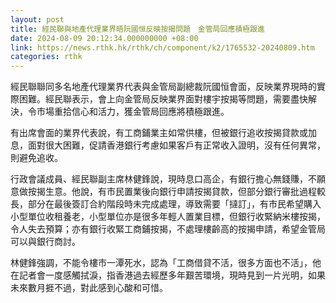 ```yaml
---
layout: post
title: 經民聯與地產代理業界晤阮國恒反映按揭問題　金管局回應積極跟進
date: 2024-08-09 20:12:34.000000000 +08:00
link: https://news.rthk.hk/rthk/ch/component/k2/1765532-20240809.htm
categories: rthk
---
```


經民聯聯同多名地產代理業界代表與金管局副總裁阮國恒會面，反映業界現時的實際困難。經民聯表示，會上向金管局反映業界面對樓宇按揭等問題，需要盡快解決，令市場重拾信心和活力，獲金管局回應將積極跟進。

有出席會面的業界代表說，有工商鋪業主如常供樓，但被銀行追收按揭貸款或加息，面對很大困難，促請香港銀行考慮如果客戶有正常收入證明，沒有任何異常，則避免追收。

行政會議成員、經民聯副主席林健鋒說，現時息口高企，有銀行擔心無錢賺，不願意做按揭生意。他說，有市民置業後向銀行申請按揭貸款，但部分銀行審批過程較長，部分在最後簽訂合約階段時未完成處理，導致需要「撻訂」，有市民希望購入小型單位收租養老，小型單位亦是很多年輕人置業目標，但銀行收緊納米樓按揭，令人失去預算；亦有銀行收緊工商鋪按揭，不處理樓齡高的按揭申請，希望金管局可以與銀行商討。

林健鋒強調，不能令樓市一潭死水，認為「工商借貸不活，很多方面也不活」，他在記者會一度感觸拭淚，指香港過去經歷多年艱苦環境，現時見到一片光明，如果未來數月捱不過，對此感到心酸和可惜。

